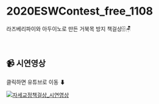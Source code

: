 # 2020ESWContest_free_1108
라즈베리파이와 아두이노로 만든 거북목 방지 책걸상🗄🪑

<br>

## 📹 시연영상

클릭하면 유튜브로 이동 ⬇

[![자세교정책걸상_시연영상](http://img.youtube.com/vi/yabvgaqKazk/0.jpg)](https://youtu.be/yabvgaqKazk?t=0s) 

<br>
